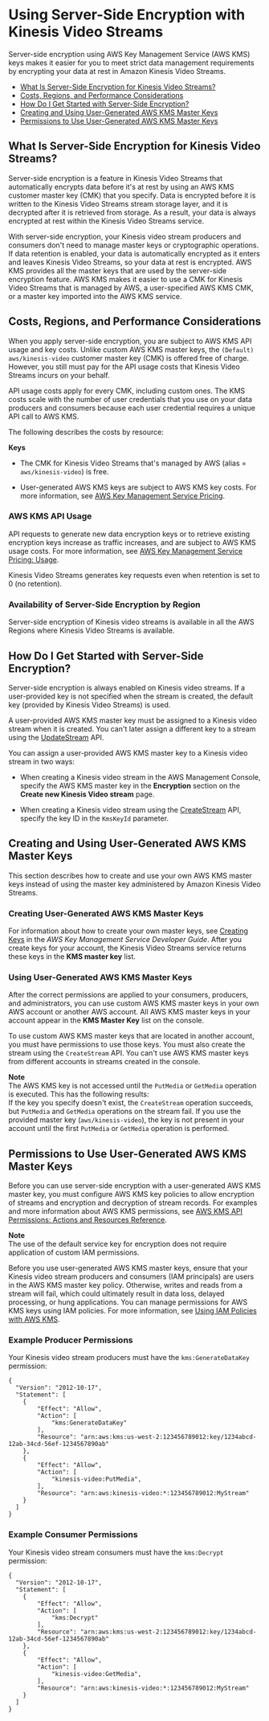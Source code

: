 # Using Server\-Side Encryption with Kinesis Video Streams<a name="how-kms"></a>

Server\-side encryption using AWS Key Management Service \(AWS KMS\) keys makes it easier for you to meet strict data management requirements by encrypting your data at rest in Amazon Kinesis Video Streams\.


+ [What Is Server\-Side Encryption for Kinesis Video Streams?](#what-is-sse-akvs)
+ [Costs, Regions, and Performance Considerations](#costs-performance-akvs)
+ [How Do I Get Started with Server\-Side Encryption?](#getting-started-with-sse-akvs)
+ [Creating and Using User\-Generated AWS KMS Master Keys](#creating-using-sse-master-keys-akvs)
+ [Permissions to Use User\-Generated AWS KMS Master Keys](#permissions-user-key-KMS-akvs)

## What Is Server\-Side Encryption for Kinesis Video Streams?<a name="what-is-sse-akvs"></a>

Server\-side encryption is a feature in Kinesis Video Streams that automatically encrypts data before it's at rest by using an AWS KMS customer master key \(CMK\) that you specify\. Data is encrypted before it is written to the Kinesis Video Streams stream storage layer, and it is decrypted after it is retrieved from storage\. As a result, your data is always encrypted at rest within the Kinesis Video Streams service\.

With server\-side encryption, your Kinesis video stream producers and consumers don't need to manage master keys or cryptographic operations\. If data retention is enabled, your data is automatically encrypted as it enters and leaves Kinesis Video Streams, so your data at rest is encrypted\. AWS KMS provides all the master keys that are used by the server\-side encryption feature\. AWS KMS makes it easier to use a CMK for Kinesis Video Streams that is managed by AWS, a user\-specified AWS KMS CMK, or a master key imported into the AWS KMS service\.

## Costs, Regions, and Performance Considerations<a name="costs-performance-akvs"></a>

When you apply server\-side encryption, you are subject to AWS KMS API usage and key costs\. Unlike custom AWS KMS master keys, the `(Default) aws/kinesis-video` customer master key \(CMK\) is offered free of charge\. However, you still must pay for the API usage costs that Kinesis Video Streams incurs on your behalf\.

API usage costs apply for every CMK, including custom ones\. The KMS costs scale with the number of user credentials that you use on your data producers and consumers because each user credential requires a unique API call to AWS KMS\. 

The following describes the costs by resource:

**Keys**

+ The CMK for Kinesis Video Streams that's managed by AWS \(alias = `aws/kinesis-video`\) is free\.

+ User\-generated AWS KMS keys are subject to AWS KMS key costs\. For more information, see [AWS Key Management Service Pricing](https://aws.amazon.com/kms/pricing/#Keys)\.

### AWS KMS API Usage<a name="api-usage"></a>

API requests to generate new data encryption keys or to retrieve existing encryption keys increase as traffic increases, and are subject to AWS KMS usage costs\. For more information, see [AWS Key Management Service Pricing: Usage](https://aws.amazon.com/kms/pricing/#Usage)\.

Kinesis Video Streams generates key requests even when retention is set to 0 \(no retention\)\.

### Availability of Server\-Side Encryption by Region<a name="sse-regions-akvs"></a>

Server\-side encryption of Kinesis video streams is available in all the AWS Regions where Kinesis Video Streams is available\.

## How Do I Get Started with Server\-Side Encryption?<a name="getting-started-with-sse-akvs"></a>

Server\-side encryption is always enabled on Kinesis video streams\. If a user\-provided key is not specified when the stream is created, the default key \(provided by Kinesis Video Streams\) is used\.

A user\-provided AWS KMS master key must be assigned to a Kinesis video stream when it is created\. You can't later assign a different key to a stream using the [UpdateStream](http://docs.aws.amazon.com/kinesisvideostreams/latest/dg/API_UpdateStream.html) API\.

You can assign a user\-provided AWS KMS master key to a Kinesis video stream in two ways:

+ When creating a Kinesis video stream in the AWS Management Console, specify the AWS KMS master key in the **Encryption** section on the **Create new Kinesis Video stream** page\.

+ When creating a Kinesis video stream using the [CreateStream](http://docs.aws.amazon.com/kinesisvideostreams/latest/dg/API_CreateStream.html) API, specify the key ID in the `KmsKeyId` parameter\.

## Creating and Using User\-Generated AWS KMS Master Keys<a name="creating-using-sse-master-keys-akvs"></a>

This section describes how to create and use your own AWS KMS master keys instead of using the master key administered by Amazon Kinesis Video Streams\.

### Creating User\-Generated AWS KMS Master Keys<a name="creating-sse-master-keys-akvs"></a>

For information about how to create your own master keys, see [Creating Keys](http://docs.aws.amazon.com/kms/latest/developerguide/create-keys.html) in the *AWS Key Management Service Developer Guide*\. After you create keys for your account, the Kinesis Video Streams service returns these keys in the **KMS master key** list\.

### Using User\-Generated AWS KMS Master Keys<a name="using-sse-master-keys-akvs"></a>

After the correct permissions are applied to your consumers, producers, and administrators, you can use custom AWS KMS master keys in your own AWS account or another AWS account\. All AWS KMS master keys in your account appear in the **KMS Master Key** list on the console\.

To use custom AWS KMS master keys that are located in another account, you must have permissions to use those keys\. You must also create the stream using the `CreateStream` API\. You can't use AWS KMS master keys from different accounts in streams created in the console\.

**Note**  
The AWS KMS key is not accessed until the `PutMedia` or `GetMedia` operation is executed\. This has the following results:  
If the key you specify doesn't exist, the `CreateStream` operation succeeds, but `PutMedia` and `GetMedia` operations on the stream fail\.
If you use the provided master key \(`aws/kinesis-video`\), the key is not present in your account until the first `PutMedia` or `GetMedia` operation is performed\.

## Permissions to Use User\-Generated AWS KMS Master Keys<a name="permissions-user-key-KMS-akvs"></a>

Before you can use server\-side encryption with a user\-generated AWS KMS master key, you must configure AWS KMS key policies to allow encryption of streams and encryption and decryption of stream records\. For examples and more information about AWS KMS permissions, see [AWS KMS API Permissions: Actions and Resources Reference](http://docs.aws.amazon.com/kms/latest/developerguide/kms-api-permissions-reference.html)\. 

**Note**  
The use of the default service key for encryption does not require application of custom IAM permissions\.

Before you use user\-generated AWS KMS master keys, ensure that your Kinesis video stream producers and consumers \(IAM principals\) are users in the AWS KMS master key policy\. Otherwise, writes and reads from a stream will fail, which could ultimately result in data loss, delayed processing, or hung applications\. You can manage permissions for AWS KMS keys using IAM policies\. For more information, see [Using IAM Policies with AWS KMS](http://docs.aws.amazon.com/kms/latest/developerguide/iam-policies.html)\.

### Example Producer Permissions<a name="example-producer-permissions-akvs"></a>

Your Kinesis video stream producers must have the `kms:GenerateDataKey` permission:

```
{
  "Version": "2012-10-17",
  "Statement": [
    {
        "Effect": "Allow",
        "Action": [
            "kms:GenerateDataKey"
        ],
        "Resource": "arn:aws:kms:us-west-2:123456789012:key/1234abcd-12ab-34cd-56ef-1234567890ab"
    }, 
    {
        "Effect": "Allow",
        "Action": [
            "kinesis-video:PutMedia",
        ],
        "Resource": "arn:aws:kinesis-video:*:123456789012:MyStream"
    }
  ]
}
```

### Example Consumer Permissions<a name="example-consumer-permissions-akvs"></a>

Your Kinesis video stream consumers must have the `kms:Decrypt` permission:

```
{
  "Version": "2012-10-17",
  "Statement": [
    {
        "Effect": "Allow",
        "Action": [
            "kms:Decrypt"
        ],
        "Resource": "arn:aws:kms:us-west-2:123456789012:key/1234abcd-12ab-34cd-56ef-1234567890ab"
    }, 
    {
        "Effect": "Allow",
        "Action": [
            "kinesis-video:GetMedia",
        ],
        "Resource": "arn:aws:kinesis-video:*:123456789012:MyStream"
    }
  ]
}
```